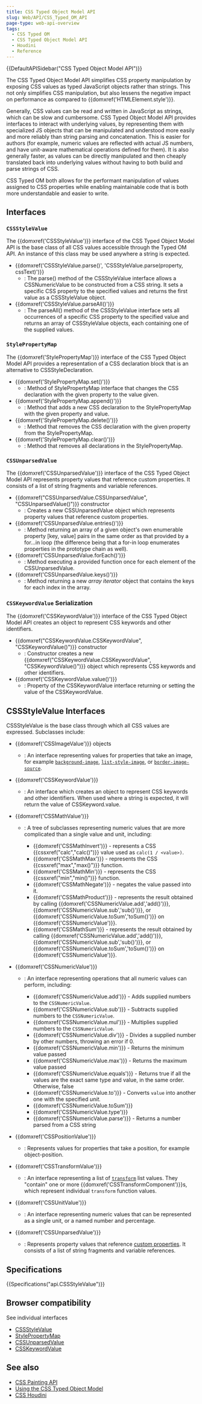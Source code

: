 ```yaml
---
title: CSS Typed Object Model API
slug: Web/API/CSS_Typed_OM_API
page-type: web-api-overview
tags:
  - CSS Typed OM
  - CSS Typed Object Model API
  - Houdini
  - Reference
---
```

{{DefaultAPISidebar("CSS Typed Object Model API")}}

The CSS Typed Object Model API simplifies CSS property manipulation by exposing CSS values as typed JavaScript objects rather than strings. This not only simplifies CSS manipulation, but also lessens the negative impact on performance as compared to {{domxref('HTMLElement.style')}}.

Generally, CSS values can be read and written in JavaScript as strings, which can be slow and cumbersome. CSS Typed Object Model API provides interfaces to interact with underlying values, by representing them with specialized JS objects that can be manipulated and understood more easily and more reliably than string parsing and concatenation. This is easier for authors (for example, numeric values are reflected with actual JS numbers, and have unit-aware mathematical operations defined for them). It is also generally faster, as values can be directly manipulated and then cheaply translated back into underlying values without having to both build and parse strings of CSS.

CSS Typed OM both allows for the performant manipulation of values assigned to CSS properties while enabling maintainable code that is both more understandable and easier to write.

## Interfaces

### `CSSStyleValue`

The {{domxref('CSSStyleValue')}} interface of the CSS Typed Object Model API is the base class of all CSS values accessible through the Typed OM API. An instance of this class may be used anywhere a string is expected.

- {{domxref('CSSStyleValue.parse()', 'CSSStyleValue.parse(property, cssText)')}}
  - : The parse() method of the CSSStyleValue interface allows a CSSNumericValue to be constructed from a CSS string. It sets a specific CSS property to the specified values and returns the first value as a CSSStyleValue object.
- {{domxref('CSSStyleValue.parseAll()')}}
  - : The parseAll() method of the CSSStyleValue interface sets all occurrences of a specific CSS property to the specified value and returns an array of CSSStyleValue objects, each containing one of the supplied values.

### `StylePropertyMap`

The {{domxref('StylePropertyMap')}} interface of the CSS Typed Object Model API provides a representation of a CSS declaration block that is an alternative to CSSStyleDeclaration.

- {{domxref('StylePropertyMap.set()')}}
  - : Method of StylePropertyMap interface that changes the CSS declaration with the given property to the value given.
- {{domxref('StylePropertyMap.append()')}}
  - : Method that adds a new CSS declaration to the StylePropertyMap with the given property and value.
- {{domxref('StylePropertyMap.delete()')}}
  - : Method that removes the CSS declaration with the given property from the StylePropertyMap.
- {{domxref('StylePropertyMap.clear()')}}
  - : Method that removes all declarations in the StylePropertyMap.

### `CSSUnparsedValue`

The {{domxref('CSSUnparsedValue')}} interface of the CSS Typed Object Model API represents property values that reference custom properties. It consists of a list of string fragments and variable references.

- {{domxref("CSSUnparsedValue.CSSUnparsedValue", "CSSUnparsedValue()")}} constructor
  - : Creates a new CSSUnparsedValue object which represents property values that reference custom properties.
- {{domxref('CSSUnparsedValue.entries()')}}
  - : Method returning an array of a given object's own enumerable property \[key, value] pairs in the same order as that provided by a for...in loop (the difference being that a for-in loop enumerates properties in the prototype chain as well).
- {{domxref('CSSUnparsedValue.forEach()')}}
  - : Method executing a provided function once for each element of the CSSUnparsedValue.
- {{domxref('CSSUnparsedValue.keys()')}}
  - : Method returning a new _array iterator_ object that contains the keys for each index in the array.

### `CSSKeywordValue` Serialization

The {{domxref('CSSKeywordValue')}} interface of the CSS Typed Object Model API creates an object to represent CSS keywords and other identifiers.

- {{domxref("CSSKeywordValue.CSSKeywordValue", "CSSKeywordValue()")}} constructor
  - : Constructor creates a new {{domxref("CSSKeywordValue.CSSKeywordValue", "CSSKeywordValue()")}} object which represents CSS keywords and other identifiers.
- {{domxref('CSSKeywordValue.value()')}}
  - : Property of the CSSKeywordValue interface returning or setting the value of the CSSKeywordValue.

## CSSStyleValue Interfaces

CSSStyleValue is the base class through which all CSS values are expressed. Subclasses include:

- {{domxref('CSSImageValue')}} objects
  - : An interface representing values for properties that take an image, for example [`background-image`](/en-US/docs/Web/CSS/background-image), [`list-style-image`](/en-US/docs/Web/CSS/list-style-image), or [`border-image-source`](/en-US/docs/Web/CSS/border-image-source).
- {{domxref('CSSKeywordValue')}}
  - : An interface which creates an object to represent CSS keywords and other identifiers. When used where a string is expected, it will return the value of CSSKeyword.value.
- {{domxref('CSSMathValue')}}

  - : A tree of subclasses representing numeric values that are more complicated than a single value and unit, including:

    - {{domxref('CSSMathInvert')}} - represents a CSS {{cssxref("calc","calc()")}} value used as `calc(1 / <value>)`.
    - {{domxref('CSSMathMax')}} - represents the CSS {{cssxref("max","max()")}} function.
    - {{domxref('CSSMathMin')}} - represents the CSS {{cssxref("min","min()")}} function.
    - {{domxref('CSSMathNegate')}} - negates the value passed into it.
    - {{domxref('CSSMathProduct')}} - represents the result obtained by calling {{domxref('CSSNumericValue.add','add()')}}, {{domxref('CSSNumericValue.sub','sub()')}}, or {{domxref('CSSNumericValue.toSum','toSum()')}} on {{domxref('CSSNumericValue')}}.
    - {{domxref('CSSMathSum')}} - represents the result obtained by calling {{domxref('CSSNumericValue.add','add()')}}, {{domxref('CSSNumericValue.sub','sub()')}}, or {{domxref('CSSNumericValue.toSum','toSum()')}} on {{domxref('CSSNumericValue')}}.

- {{domxref('CSSNumericValue')}}

  - : An interface representing operations that all numeric values can perform, including:

    - {{domxref('CSSNumericValue.add')}} - Adds supplied numbers to the `CSSNumericValue`.
    - {{domxref('CSSNumericValue.sub')}} - Subtracts supplied numbers to the `CSSNumericValue`.
    - {{domxref('CSSNumericValue.mul')}} - Multiplies supplied numbers to the `CSSNumericValue`.
    - {{domxref('CSSNumericValue.div')}} - Divides a supplied number by other numbers, throwing an error if 0.
    - {{domxref('CSSNumericValue.min')}} - Returns the minimum value passed
    - {{domxref('CSSNumericValue.max')}} - Returns the maximum value passed
    - {{domxref('CSSNumericValue.equals')}} - Returns true if all the values are the exact same type and value, in the same order. Otherwise, false
    - {{domxref('CSSNumericValue.to')}} - Converts `value` into another one with the specified _unit._
    - {{domxref('CSSNumericValue.toSum')}}
    - {{domxref('CSSNumericValue.type')}}
    - {{domxref('CSSNumericValue.parse')}} - Returns a number parsed from a CSS string

- {{domxref('CSSPositionValue')}}
  - : Represents values for properties that take a position, for example object-position.
- {{domxref('CSSTransformValue')}}
  - : An interface representing a list of [`transform`](/en-US/docs/Web/CSS/transform) list values. They "contain" one or more {{domxref('CSSTransformComponent')}}s, which represent individual `transform` function values.
- {{domxref('CSSUnitValue')}}
  - : An interface representing numeric values that can be represented as a single unit, or a named number and percentage.
- {{domxref('CSSUnparsedValue')}}
  - : Represents property values that reference [custom properties](/en-US/docs/Web/CSS/--*). It consists of a list of string fragments and variable references.

## Specifications

{{Specifications("api.CSSStyleValue")}}

## Browser compatibility

See individual interfaces

- [CSSStyleValue](/en-US/docs/Web/API/CSSStyleValue#browser_compatibility)
- [StylePropertyMap](/en-US/docs/Web/API/StylePropertyMap#browser_compatibility)
- [CSSUnparsedValue](/en-US/docs/Web/API/CSSUnparsedValue#browser_compatibility)
- [CSSKeywordValue](/en-US/docs/Web/API/CSSKeywordValue#browser_compatibility)

## See also

- [CSS Painting API](/en-US/docs/Web/API/CSS_Painting_API)
- [Using the CSS Typed Object Model](/en-US/docs/Web/API/CSS_Typed_OM_API/Guide)
- [CSS Houdini](/en-US/docs/Web/Guide/Houdini)
